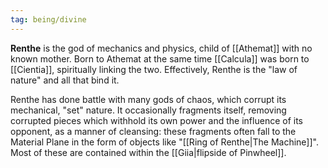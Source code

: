 ```yaml
---
tag: being/divine
---
```

**Renthe** is the god of mechanics and physics, child of [[Athemat]] with no known mother. Born to Athemat at the same time [[Calcula]] was born to [[Cientia]], spiritually linking the two. Effectively, Renthe is the "law of nature" and all that bind it.

Renthe has done battle with many gods of chaos, which corrupt its mechanical, "set" nature. It occasionally fragments itself, removing corrupted pieces which withhold its own power and the influence of its opponent, as a manner of cleansing: these fragments often fall to the Material Plane in the form of objects like "[[Ring of Renthe|The Machine]]". Most of these are contained within the [[Giia|flipside of Pinwheel]].